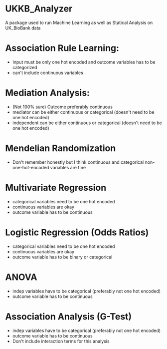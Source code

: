 # UKKB_Analyzer
A package used to run Machine Learning as well as Statical Analysis on UK_BioBank data


# Association Rule Learning:
  - Input must be only one hot encoded and outcome variables has to be categorized
  - can't include continuous variables

# Mediation Analysis:
  - (Not 100% sure) Outcome preferably continuous
  - mediator can be either continuous or categorical (doesn't need to be one hot encoded)
  - independent can be either continuous or categorical (doesn't need to be one hot encoded)

# Mendelian Randomization
  - Don't remember honestly but I think continuous and categorical non-one-hot-encoded variables are fine

# Multivariate Regression
  - categorical variables need to be one hot encoded
  - continuous variables are okay
  - outcome variable has to be continuous

# Logistic Regression (Odds Ratios)
  - categorical variables need to be one hot encoded
  - continuous variables are okay
  - outcome variable has to be binary or categorical

# ANOVA
  - indep variables have to be categorical (preferably not one hot encoded)
  - outcome variable has to be continuous

# Association Analysis (G-Test)
  - indep variables have to be categorical (preferably not one hot encoded)
  - outcome variable has to be continuous
  - Don't include interaction terms for this analysis
